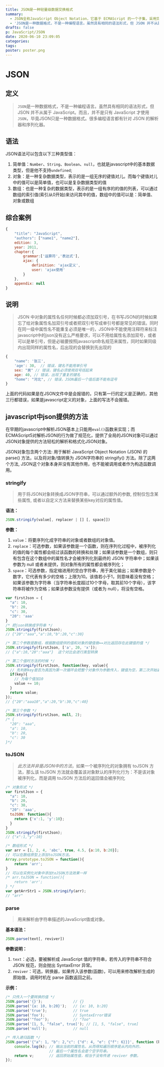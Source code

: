 ```yaml
---
title: JSON是一种轻量级数据交换格式
summary:
  - JSON全称JavaScript Object Notation，它基于 ECMAScript 的一个子集，采用完全独立于编程语言的文本格式来存储和表示数据。简洁和清晰的层次结构使得 JSON 成为理想的数据交换语言。 易于人阅读和编写，同时也易于机器解析和生成，并有效地提升网络传输效率。
  - 'JSON是一种数据格式，不是一种编程语言。虽然具有相同的语法形式，但 JSON 并不从属于 JavaScript。而且，并不是只有 JavaScript 才使用 `JSON`，毕竟JSON只是一种数据格式。很多编程语言都有针对 JSON 的解析器和序列化器'
drafts: false
p: JavaScript/JSON
date: 2020-06-10 23:09:05
categories:
tags:
poster: poster.png
---
```


# JSON

## 定义
> `JSON`是一种数据格式，不是一种编程语言。虽然具有相同的语法形式，但 JSON 并不从属于 JavaScript。而且，并不是只有 JavaScript 才使用 `JSON`，毕竟JSON只是一种数据格式。很多编程语言都有针对 JSON 的解析器和序列化器。

## 语法

JSON语法可以包含以下三种类型值：
1. 简单值：`Number`、`String`、`Boolean`、`null`，也就是javascript中的基本数据类型，但是他不支持`undefined`;
2. 对象：是一种复杂数据类型，表示的是一组无序的键值对儿。而每个键值对儿中的值可以是简单值，也可以是复杂数据类型的值
3. 数组：也是一种复杂的数据类型，表示的是一组有序的的值的列表，可以通过数组的索引值(索引从0开始)来访问其中的值，数组中的值可以是：简单值、对象或数组

## 综合案例
```javascript
{
    "title": "JavaScript",
    "authors": ["name1", "name2"],
    edition: 3,
    year: 2011,
    chapter:{
        grammar:['运算符','表达式'],
        ajax: {
            definition: 'ajax定义',
            user: 'ajax使用'
        }
    },
    appendix: null
}
```

## 说明

> JSON 中对象的属性名任何时候都必须加双引号，在书写JSON的时候如果忘了给对象属性名加双引号或者把双引号写成单引号都是常见的错误。同时在同一级中属性名不能重复必须是唯一的，JSON中不能使用注释符来标注
javascript中的json没有这么严格要求，可以不用给属性名添加双号，或者可以是单引号，但是必输要按照javascript命名规范来属性，同时如果同级内出现同样的属性名，后出现的会替换到先出现的


```javascript
{
    "name": '张三',
    'age': 30,  // 错误，键名不能用单引号
    sex: "男" // 错误，键名必须使用双号括起来
    age: 40, // 错误，出现了重复的键名
    "home": "河北", // 错误，JSON最后一个值后面不能有逗号
}
```

上面的代码如果是在JSON文件中是会报错的，只有第一行的定义是正确的，其他三行都错误，如果是javascript定义的对象，上面的写法不会报错。


## javascript中json提供的方法

在早期的javascript中解析JSON基本上只能用`eval()`函数来实现；而ECMAScript5对解析JSON的行为做了规范化，提供了全局的JSON对象可以通过JSON对象提供的方法轻松的解析和格式化JSON对象。

JSON对象包含两个方法: 用于解析 JavaScript Object Notation  (JSON) 的 parse() 方法，以及将对象/值转换为 JSON字符串的 stringify() 方法。除了这两个方法, JSON这个对象本身并没有其他作用，也不能被调用或者作为构造函数调用。

### stringify
> 用于将JSON对象转换成JSON字符串，可以通过额外的参数, 控制仅包含某些属性, 或者以自定义方法来替换某些key对应的属性值。

**语法：**


```javascript
JSON.stringify(value[, replacer | [] [, space]])
```

**参数：**

1. `value`：将要序列化成字符串的对象或者数组的对象值。
2. `replace`：可选参数，如果该参数是一个函数，则在序列化过程中，被序列化的值的每个属性都会经过该函数的转换和处理；如果该参数是一个数组，则只有包含在这个数组中的属性名才会被序列化到最终的 JSON 字符串中；如果该参数为 null 或者未提供，则对象所有的属性都会被序列化；
3. `space`：可选参数，指定缩进用的空白字符串，用于美化输出；如果参数是个数字，它代表有多少的空格；上限为10。该值若小于1，则意味着没有空格；如果该参数为字符串（当字符串长度超过10个字母，取其前10个字母），该字符串将被作为空格；如果该参数没有提供（或者为 null），将没有空格。

```javascript
var firstJson = {
  "a": 10,
  "b": 20,
  "c": 30,
  "20": 'aaa'
}
/* 把json转换成字符串 */
JSON.stringify(firstJson);
// {"20":"aaa","a":10,"b":20,"c":30}

/* 第二个参数是数组，根据数组提供的值和对象的键值做==对比返回存在此键值的值 */
JSON.stringify(firstJson, ['a', 20, 'x']);
// {"a":10,"20":"aaa"}  这个对比会进行类型转换

/* 第二个值时方法的时候 */
JSON.stringify(firstJson, function(key, value){
  // 先判断key是否为真因为第一次循环会把整个对象作为参数传入，键值为空，第二次开始遍历每个值
  if(key){
    // 为每个值加10
    value += 10;
  }
  return value;
});
// {"20":"aaa10","a":20,"b":30,"c":40}

/* 第三个参数 */
JSON.stringify(firstJson, null, 2);
/* {
  "20": "aaa",
  "a": 10,
  "b": 20,
  "c": 30
}*/
```

### toJSON
> _此方法并非是JSON中的方法_，如果一个被序列化的对象拥有 toJSON 方法，那么该 toJSON 方法就会覆盖该对象默认的序列化行为：不是该对象被序列化，而是调用 toJSON 方法后的返回值会被序列化

```javascript
/* 对象形式 */
var firstJson = {
  "a": 10,
  "b": 20,
  "c": 30,
  "20": 'aaa',
  toJSON: function(){
    return {'x':1, 'y':10};
  }
}
JSON.stringify(firstJson);
// {"x":1,"y":10}

/* 数组形式 */
var arr = [1, 2, 4, 'abc', true, 4.5, {a:10, b:20}];
// 可以在数组原型上添加toJSON方法。
Array.prototype.toJSON = function(){
    return 'arr';
}
// 可以在实例化对象中添加toJSON方法效果一样
/* arr.toJSON = function(){
    return 'arr';
} */
var getArrStr1 = JSON.stringify(arr);
// "arr"
```

### parse
> 用来解析由字符串描述的JavaScript值或对象。

**基本语法：**
```javascript
JSON.parse(text[, reviver])
```
**参数说明：**

1. `text`：必选，要被解析成 JavaScript 值的字符串，若传入的字符串不符合 JSON 规范，则会抛出 SyntaxError 异常。
2. `reviver`：可选，转换器，如果传入该参数(函数)，可以用来修改解析生成的原始值，调用时机在 parse 函数返回之前。

**示例：**
```javascript
/* 只传入一个要转换的值 */
JSON.parse('{}');              // {}
JSON.parse('{a: 10, b:20}');   // {a: 10, b:20}
JSON.parse('true');            // true
JSON.parse('foo');             // SyntaxError错误
JSON.parse('"foo"');           // "foo"
JSON.parse('[1, 5, "false", true]'); // [1, 5, "false", true]
JSON.parse('null');            // null

/* 传入递归函数 */
JSON.parse('{"a": 1, "b": 2,"c": {"d": 4, "e": {"f": 6}}}', function (k, v) {
    console.log(k); // 输出当前的属性名，从而得知遍历顺序是从内向外的，
                    // 最后一个属性名会是个空字符串。
    return v;       // 返回原始属性值，相当于没有传递 reviver 参数。
});
```
